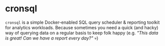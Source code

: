 # cronsql

`cronsql` is a simple Docker-enabled SQL query scheduler & reporting toolkit for analytics
workloads. Because sometimes you need a quick (and hacky) way of querying
data on a regular basis to keep folk happy (e.g. _"This data is great! Can we have a report every day?"_ 💀)